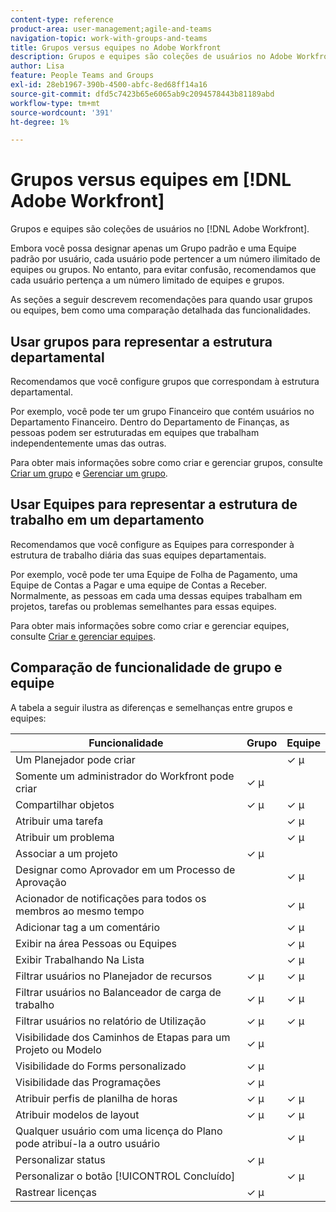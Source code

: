 ```yaml
---
content-type: reference
product-area: user-management;agile-and-teams
navigation-topic: work-with-groups-and-teams
title: Grupos versus equipes no Adobe Workfront
description: Grupos e equipes são coleções de usuários no Adobe Workfront.
author: Lisa
feature: People Teams and Groups
exl-id: 28eb1967-390b-4500-abfc-8ed68ff14a16
source-git-commit: dfd5c7423b65e6065ab9c2094578443b81189abd
workflow-type: tm+mt
source-wordcount: '391'
ht-degree: 1%

---
```


# Grupos versus equipes em [!DNL Adobe Workfront]

<!-- Audited: 12/2023 -->

Grupos e equipes são coleções de usuários no [!DNL Adobe Workfront].

Embora você possa designar apenas um Grupo padrão e uma Equipe padrão por usuário, cada usuário pode pertencer a um número ilimitado de equipes ou grupos. No entanto, para evitar confusão, recomendamos que cada usuário pertença a um número limitado de equipes e grupos.

As seções a seguir descrevem recomendações para quando usar grupos ou equipes, bem como uma comparação detalhada das funcionalidades.

## Usar grupos para representar a estrutura departamental

Recomendamos que você configure grupos que correspondam à estrutura departamental.

Por exemplo, você pode ter um grupo Financeiro que contém usuários no Departamento Financeiro. Dentro do Departamento de Finanças, as pessoas podem ser estruturadas em equipes que trabalham independentemente umas das outras.

Para obter mais informações sobre como criar e gerenciar grupos, consulte [Criar um grupo](../../administration-and-setup/manage-groups/create-and-manage-groups/create-a-group.md) e [Gerenciar um grupo](../../administration-and-setup/manage-groups/create-and-manage-groups/manage-a-group.md).

## Usar Equipes para representar a estrutura de trabalho em um departamento

Recomendamos que você configure as Equipes para corresponder à estrutura de trabalho diária das suas equipes departamentais.

Por exemplo, você pode ter uma Equipe de Folha de Pagamento, uma Equipe de Contas a Pagar e uma equipe de Contas a Receber. Normalmente, as pessoas em cada uma dessas equipes trabalham em projetos, tarefas ou problemas semelhantes para essas equipes.

Para obter mais informações sobre como criar e gerenciar equipes, consulte [Criar e gerenciar equipes](../../people-teams-and-groups/create-and-manage-teams/create-and-mange-teams.md).

## Comparação de funcionalidade de grupo e equipe

A tabela a seguir ilustra as diferenças e semelhanças entre grupos e equipes:

| **Funcionalidade** | **Grupo** | **Equipe** |
|---|---|---|
| Um Planejador pode criar |  | ✓ µ |
| Somente um administrador do Workfront pode criar | ✓ µ |  |
| Compartilhar objetos | ✓ µ | ✓ µ |
| Atribuir uma tarefa |  | ✓ µ |
| Atribuir um problema |  | ✓ µ |
| Associar a um projeto | ✓ µ |  |
| Designar como Aprovador em um Processo de Aprovação |  | ✓ µ |
| Acionador de notificações para todos os membros ao mesmo tempo |  | ✓ µ |
| Adicionar tag a um comentário |  | ✓ µ |
| Exibir na área Pessoas ou Equipes |  | ✓ µ |
| Exibir Trabalhando Na Lista |  | ✓ µ |
| Filtrar usuários no Planejador de recursos | ✓ µ | ✓ µ |
| Filtrar usuários no Balanceador de carga de trabalho | ✓ µ | ✓ µ |
| Filtrar usuários no relatório de Utilização | ✓ µ | ✓ µ |
| Visibilidade dos Caminhos de Etapas para um Projeto ou Modelo | ✓ µ |  |
| Visibilidade do Forms personalizado | ✓ µ |  |
| Visibilidade das Programações | ✓ µ |  |
| Atribuir perfis de planilha de horas | ✓ µ | ✓ µ |
| Atribuir modelos de layout | ✓ µ | ✓ µ |
| Qualquer usuário com uma licença do Plano pode atribuí-la a outro usuário |  | ✓ µ |
| Personalizar status | ✓ µ |  |
| Personalizar o botão [!UICONTROL Concluído] |  | ✓ µ |
| Rastrear licenças | ✓ µ |  |
